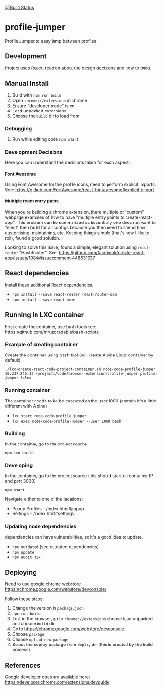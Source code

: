 
[![Build Status](https://travis-ci.org/profile-jumper/profile-jumper.svg?branch=master)](https://travis-ci.org/profile-jumper/profile-jumper)

# profile-jumper
Profile Jumper to easy jump between profiles.

## Development
Project uses React, read on about the design decisions and how to build.

## Manual Install
1. Build with `npm run build`
2. Open `chrome://extensions` in chrome
3. Ensure "developer mode" is on
4. Load unpacked extensions
5. Choose the `build` dir to load from

### Debugging
1. Run while editing code `npm start`

### Development Decisions
Here you can understand the decisions taken for each aspect.

#### Font Awesome
Using Font Awesome for the profile icons, need to perform explicit imports.
See: https://github.com/FortAwesome/react-fontawesome#explicit-import

#### Multiple react entry paths
When you're building a chrome extension, there multiple or "custom" webpage examples of how to have "multiple entry points to create-react-app". This problem can be summarized as Essentially one does not want to "eject" then build for all configs because you then need to spend time customising, maintaining, etc. Keeping things simple (that's how I like to roll), found a good solution.

Looking to solve this issue, found a simple, elegant solution using ```react-router``` "HashRouter".
See: https://github.com/facebook/create-react-app/issues/1084#issuecomment-448631037

## React dependencies
Install these additional React dependencies.

* ```npm install --save react-router react-router-dom```
* ```npm install --save react-move```

## Running in LXC container
First create the container, use bash tools see: https://github.com/mrupgradable/bash-scripts

### Example of creating container
Create the container using bash tool (will create Alpine Linux container by default)

```./lxc-create-react-code-project-container.sh node-code-profile-jumper 10.237.245.12 /projects/code/browser-extension/profile-jumper profile-jumper false```

### Running container
The container needs to be be executed as the user 1000 (contain it's a little different with Alpine)

* ```lxc start node-code-profile-jumper```
* ```lxc exec node-code-profile-jumper --user 1000 bash```

### Building
In the container, go to the project source

`npm run build`

### Developing
In the container, go to the project source (this should start on container IP and port 3000)

```npm start```

Navigate either to one of the lacations:
* Popup Profiles - /index.html#popup
* Settings - /index.html#settings

### Updating node dependencies
dependencies can have vulnerabilities, so it's a good idea to update.

* `npm outdated` (see outdated dependencies)
* `npm update`
* `npm audit fix`

## Deploying
Need to use google chrome webstore https://chrome.google.com/webstore/devconsole/

Follow these steps:
1. Change the version in `package.json`
2. `npn run build`
3. Test in the browser, go to `chrome://extensions` choose load unpacked and choose `build` dir
4. Go to https://chrome.google.com/webstore/devconsole
5. Choose `package`
6. Choose `upload new package`
7. Select the deploy package from `deploy` dir (this is created by the build process)

## References
Google developer docs are available here:
https://developer.chrome.com/extensions/devguide
